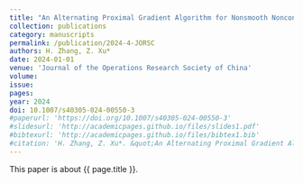 ```yaml
---
title: "An Alternating Proximal Gradient Algorithm for Nonsmooth Nonconvex-Linear Minimax Problems with Coupled Linear Constraints"
collection: publications
category: manuscripts
permalink: /publication/2024-4-JORSC
authors: H. Zhang, Z. Xu*
date: 2024-01-01
venue: 'Journal of the Operations Research Society of China'
volume:
issue:
pages:
year: 2024
doi: 10.1007/s40305-024-00550-3
#paperurl: 'https://doi.org/10.1007/s40305-024-00550-3'
#slidesurl: 'http://academicpages.github.io/files/slides1.pdf'
#bibtexurl: 'http://academicpages.github.io/files/bibtex1.bib'
#citation: 'H. Zhang, Z. Xu*. &quot;An Alternating Proximal Gradient Algorithm for Nonsmooth Nonconvex-Linear Minimax Problems with Coupled Linear Constraints.&quot; <i>Journal of the Operations Research Society of China</i>. 2024. https://doi.org/10.1007/s40305-024-00550-3'
---
```

This paper is about {{ page.title }}.

